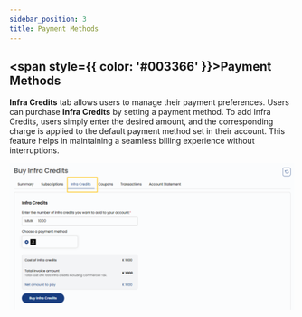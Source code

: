 ```yaml
---
sidebar_position: 3
title: Payment Methods
---
```


## <span style={{ color: '#003366' }}>Payment Methods</span>

**Infra Credits** tab allows users to manage their payment preferences. Users can purchase **Infra Credits** by setting a payment method. To add Infra Credits, users simply enter the desired amount, and the corresponding charge is applied to the default payment method set in their account. This feature helps in maintaining a seamless billing experience without interruptions.

![Payment Methods](images/payment-methods.png)

